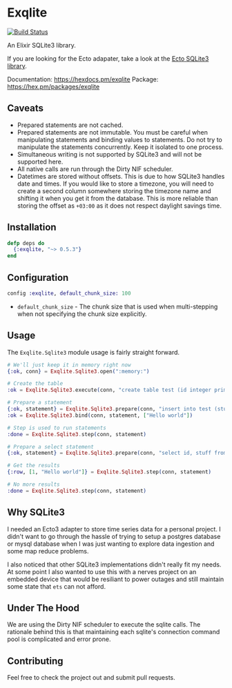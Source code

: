 # Exqlite

[![Build Status](https://github.com/elixir-sqlite/exqlite/workflows/CI/badge.svg)](https://github.com/elixir-sqlite/exqlite/actions)

An Elixir SQLite3 library.

If you are looking for the Ecto adapater, take a look at the
[Ecto SQLite3 library][ecto_sqlite3].

Documentation: https://hexdocs.pm/exqlite
Package: https://hex.pm/packages/exqlite


## Caveats

* Prepared statements are not cached.
* Prepared statements are not immutable. You must be careful when manipulating
  statements and binding values to statements. Do not try to manipulate the
  statements concurrently. Keep it isolated to one process.
* Simultaneous writing is not supported by SQLite3 and will not be supported
  here.
* All native calls are run through the Dirty NIF scheduler.
* Datetimes are stored without offsets. This is due to how SQLite3 handles date
  and times. If you would like to store a timezone, you will need to create a
  second column somewhere storing the timezone name and shifting it when you
  get it from the database. This is more reliable than storing the offset as
  `+03:00` as it does not respect daylight savings time.


## Installation

```elixir
defp deps do
  {:exqlite, "~> 0.5.3"}
end
```


## Configuration

```elixir
config :exqlite, default_chunk_size: 100
```

* `default_chunk_size` - The chunk size that is used when multi-stepping when
  not specifying the chunk size explicitly.


## Usage

The `Exqlite.Sqlite3` module usage is fairly straight forward.

```elixir
# We'll just keep it in memory right now
{:ok, conn} = Exqlite.Sqlite3.open(":memory:")

# Create the table
:ok = Exqlite.Sqlite3.execute(conn, "create table test (id integer primary key, stuff text)");

# Prepare a statement
{:ok, statement} = Exqlite.Sqlite3.prepare(conn, "insert into test (stuff) values (?1)")
:ok = Exqlite.Sqlite3.bind(conn, statement, ["Hello world"])

# Step is used to run statements
:done = Exqlite.Sqlite3.step(conn, statement)

# Prepare a select statement
{:ok, statement} = Exqlite.Sqlite3.prepare(conn, "select id, stuff from test");

# Get the results
{:row, [1, "Hello world"]} = Exqlite.Sqlite3.step(conn, statement)

# No more results
:done = Exqlite.Sqlite3.step(conn, statement)
```


## Why SQLite3

I needed an Ecto3 adapter to store time series data for a personal project. I
didn't want to go through the hassle of trying to setup a postgres database or
mysql database when I was just wanting to explore data ingestion and some map
reduce problems.

I also noticed that other SQLite3 implementations didn't really fit my needs. At
some point I also wanted to use this with a nerves project on an embedded device
that would be resiliant to power outages and still maintain some state that
`ets` can not afford.


## Under The Hood

We are using the Dirty NIF scheduler to execute the sqlite calls. The rationale
behind this is that maintaining each sqlite's connection command pool is
complicated and error prone.


## Contributing

Feel free to check the project out and submit pull requests.

[ecto_sqlite3]: <https://github.com/elixir-sqlite/ecto_sqlite3>
